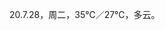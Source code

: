 <link href="../../css/style.css" rel="stylesheet" type="text/css" />

<span class="fzzy">20.7.28，周二，35℃／27℃，多云。

